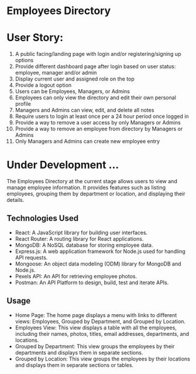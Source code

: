 # Employees Directory
# User Story: 

1. A public facing/landing page with login and/or registering/signing up options
2. Provide different dashboard page after login based on user status: employee, manager and/or admin
3. Display current user and assigned role on the top
4. Provide a logout option
5. Users can be Employees, Managers, or Admins
6. Employees can only view the directory and edit their own personal profile
7. Managers and Admins can view, edit, and delete all notes
8. Require users to login at least once per a 24 hour period once logged in
9. Provide a way to remove a user access by only Managers or Admins
10. Provide a way to remove an employee from directory by Managers or Admins
11. Only Managers and Admins can create new employee entry

# Under Development ...

The Employees Directory at the current stage allows users to view and manage employee information. It provides features such as listing employees, grouping them by department or location, and displaying their details.

## Technologies Used

- React: A JavaScript library for building user interfaces.
- React Router: A routing library for React applications.
- MongoDB: A NoSQL database for storing employee data.
- Express.js: A web application framework for Node.js used for handling API requests.
- Mongoose: An object data modeling (ODM) library for MongoDB and Node.js.
- Pexels API: An API for retrieving employee photos.
- Postman: An API Platform to design, build, test and iterate APIs.

## Usage

- Home Page: The home page displays a menu with links to different views: Employees, Grouped by Department, and Grouped by Location.
- Employees View: This view displays a table with all the employees, including their names, photos, titles, email addresses, departments, and locations.
- Grouped by Department: This view groups the employees by their departments and displays them in separate sections.
- Grouped by Location: This view groups the employees by their locations and displays them in separate sections or tables.



